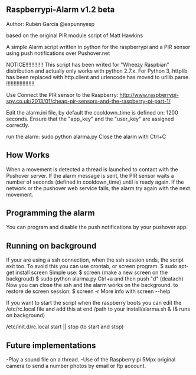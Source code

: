 Raspberrypi-Alarm v1.2 beta
------------------------
Author: Rubén García @espunnyesp

based on the original PIR module script of Matt Hawkins

A simple Alarm script written in python for the raspberrypi and a PIR sensor using push notifications over Pushover.net

NOTICE!!!!!!!!!!!!
This script has been writed for "Wheezy Raspbian" distribution and actually only works with python 2.7.x.
For Python 3, httplib has been replaced with http.client and urlencode has moved to urllib.parse.
!!!!!!!!!!!!!!!!!!!

Use
Connect the PIR sensor to the Raspberry:
http://www.raspberrypi-spy.co.uk/2013/01/cheap-pir-sensors-and-the-raspberry-pi-part-1/

Edit the alarm.ini file, by default the cooldown_time is defined on: 1200 seconds.
Ensure that the "app_key" and the "user_key" are assigned correctly.

run the alarm: sudo python alarma.py
Close the alarm with Ctrl+C

How Works
--------------------------------------------------------------------------------------
When a movement is detected a thread is launched to contact with the Pushover server. If the alarm message is sent, the PIR sensor waits a number of seconds (defined in cooldown_time) until is ready again.
If the network or the pushover web service fails, the alarm try again with the next movement.

Programming the alarm
---------------------
You can program and disable the push notifications by your pushover app.


Running on background
--------------------
If your are using a ssh connection, when the ssh session ends, the script exit too. To avoid this you can use crontab, or screen program.
$ sudo apt-get install screen
Simple use:
$ screen (make a new screen on the backgroud)
$ sudo python alarma.py
Ctrl+a and then push "d" (deatach)
Now you can close the ssh and the alarm works on the background.
to restore de screen session: $ screen -r
More info with screen --help

If you want to start the script when the raspberry boots you can edit the /etc/rc.local file and add this at end
/path to your install/alarma.sh & (& runs on background)

/etc/init.d/rc.local start || stop (to start and stop)


Future implementations
----------------------
-Play a sound file on a thread.
-Use of the Raspberry pi 5Mpx original camera to send a number photos by email or ftp account.
